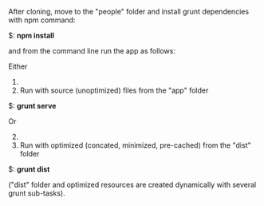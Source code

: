 After cloning, move to the "people" folder and install grunt dependencies with npm command:

$: <b>npm install</b>

and from the command line run the app as follows: 

Either

1. <li>Run with source (unoptimized) files from the "app" folder</li>

$: <b>grunt serve</b>


Or


2. <li>Run with optimized (concated, minimized, pre-cached) from the "dist" folder</li>

$: <b>grunt dist</b>           


("dist" folder and optimized resources are created dynamically with several grunt sub-tasks).
